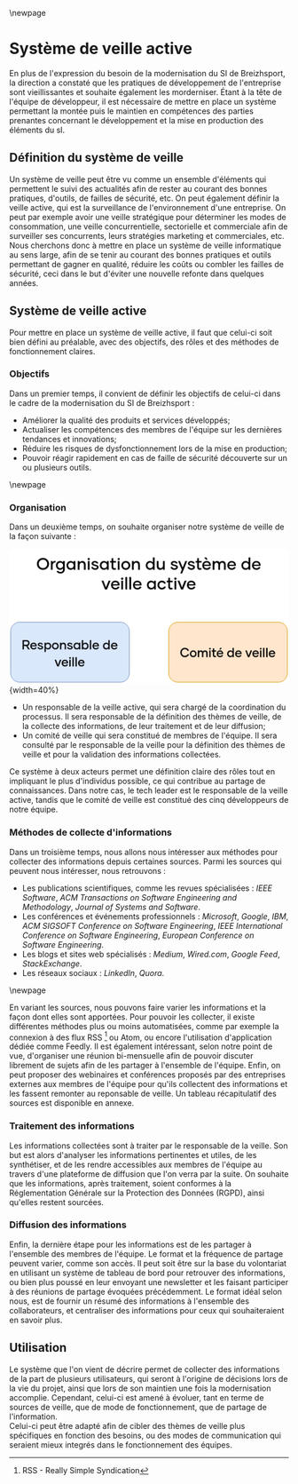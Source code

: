 \newpage

#   Système de veille active

En plus de l'expression du besoin de la modernisation du SI de Breizhsport, la direction a constaté que les pratiques de développement de l'entreprise sont vieillissantes et souhaite également les morderniser. Étant à la tête de l'équipe de développeur, il est nécessaire de mettre en place un système permettant la montée puis le maintien en compétences des parties prenantes concernant le développement et la mise en production des éléments du sI.

##  Définition du système de veille

Un système de veille peut être vu comme un ensemble d'éléments qui permettent le suivi des actualités afin de rester au courant des bonnes pratiques, d'outils, de failles de sécurité, etc. On peut également définir la veille active, qui est la surveillance de l'environnement d'une entreprise. On peut par exemple avoir une veille stratégique pour déterminer les modes de consommation, une veille concurrentielle, sectorielle et commerciale afin de surveiller ses concurrents, leurs stratégies marketing et commerciales, etc.
Nous cherchons donc à mettre en place un système de veille informatique au sens large, afin de se tenir au courant des bonnes pratiques et outils permettant de gagner en qualité, réduire les coûts ou combler les failles de sécurité, ceci dans le but d'éviter une nouvelle refonte dans quelques années.

##  Système de veille active

Pour mettre en place un système de veille active, il faut que celui-ci soit bien défini au préalable, avec des objectifs, des rôles et des méthodes de fonctionnement claires.  

### Objectifs

Dans un premier temps, il convient de définir les objectifs de celui-ci dans le cadre de la modernisation du SI de Breizhsport :

 -  Améliorer la qualité des produits et services développés;
 -  Actualiser les compétences des membres de l'équipe sur les dernières tendances et innovations;
 -  Réduire les risques de dysfonctionnement lors de la mise en production;
 -  Pouvoir réagir rapidement en cas de faille de sécurité découverte sur un ou plusieurs outils.

\newpage

### Organisation

Dans un deuxième temps, on souhaite organiser notre système de veille de la façon suivante :

![Organisation du système de veille active](ASSETS/IMAGES/I/Orga_Systeme_Veille.png){width=40%}

 -  Un responsable de la veille active, qui sera chargé de la coordination du processus. Il sera responsable de la définition des thèmes de veille, de la collecte des informations, de leur traitement et de leur diffusion;
 -  Un comité de veille qui sera constitué de membres de l'équipe. Il sera consulté par le responsable de la veille pour la définition des thèmes de veille et pour la validation des informations collectées.

Ce système à deux acteurs permet une définition claire des rôles tout en impliquant le plus d'individus possible, ce qui contribue au partage de connaissances. Dans notre cas, le tech leader est le responsable de la veille active, tandis que le comité de veille est constitué des cinq développeurs de notre équipe.

### Méthodes de collecte d'informations

Dans un troisième temps, nous allons nous intéresser aux méthodes pour collecter des informations depuis certaines sources.
Parmi les sources qui peuvent nous intéresser, nous retrouvons :

 -  Les publications scientifiques, comme les revues spécialisées : *IEEE Software*, *ACM Transactions on Software Engineering and Methodology*, *Journal of Systems and Software*.
 -  Les conférences et événements professionnels : *Microsoft*, *Google*, *IBM*, *ACM SIGSOFT Conference on Software Engineering*, *IEEE International Conference on Software Engineering*, *European Conference on Software Engineering*.
 -  Les blogs et sites web spécialisés : *Medium*, *Wired.com*, *Google Feed*, *StackExchange*.
 -  Les réseaux sociaux : *LinkedIn*, *Quora*.

\newpage

En variant les sources, nous pouvons faire varier les informations et la façon dont elles sont apportées. Pour pouvoir les collecter, il existe différentes méthodes plus ou moins automatisées, comme par exemple la connexion à des flux RSS [^4] ou Atom, ou encore l'utilisation d'application dédiée comme Feedly. Il est également intéressant, selon notre point de vue, d'organiser une réunion bi-mensuelle afin de pouvoir discuter librement de sujets afin de les partager à l'ensemble de l'équipe. Enfin, on peut proposer des webinaires et conférences proposés par des entreprises externes aux membres de l'équipe pour qu'ils collectent des informations et les fassent remonter au reponsable de veille. Un tableau récapitulatif des sources est disponible en annexe.

### Traitement des informations

Les informations collectées sont à traiter par le responsable de la veille. Son but est alors d'analyser les informations pertinentes et utiles, de les synthétiser, et de les rendre accessibles aux membres de l'équipe au travers d'une plateforme de diffusion que l'on verra par la suite. On souhaite que les informations, après traitement, soient conformes à la Réglementation Générale sur la Protection des Données (RGPD), ainsi qu'elles restent sourcées.

### Diffusion des informations

Enfin, la dernière étape pour les informations est de les partager à l'ensemble des membres de l'équipe. Le format et la fréquence de partage peuvent varier, comme son accès. Il peut soit être sur la base du volontariat en utilisant un système de tableau de bord pour retrouver des informations, ou bien plus poussé en leur envoyant une newsletter et les faisant participer à des réunions de partage évoquées précédemment. Le format idéal selon nous, est de fournir un résumé des informations à l'ensemble des collaborateurs, et centraliser des informations pour ceux qui souhaiteraient en savoir plus.

##  Utilisation

Le système que l'on vient de décrire permet de collecter des informations de la part de plusieurs utilisateurs, qui seront à l'origine de décisions lors de la vie du projet, ainsi que lors de son maintien une fois la modernisation accomplie. Cependant, celui-ci est amené à évoluer, tant en terme de sources de veille, que de mode de fonctionnement, que de partage de l'information.  
Celui-ci peut être adapté afin de cibler des thèmes de veille plus spécifiques en fonction des besoins, ou des modes de communication qui seraient mieux integrés dans le fonctionnement des équipes.

[^4]: RSS - Really Simple Syndication